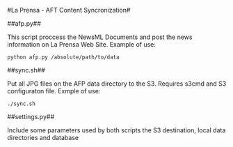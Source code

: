 #La Prensa - AFT Content Syncronization#

##afp.py##

This script proccess the NewsML Documents and post the news information on La Prensa Web Site. Example of use:

    python afp.py /absolute/path/to/data

##sync.sh##

Put all JPG files on the AFP data directory to the S3. Requires s3cmd and S3 configuraton file. Exmple of use:

    ./sync.sh

##settings.py##

Include some parameters used by both scripts the S3 destination, local data directories and database
